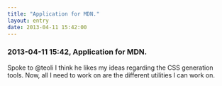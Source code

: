 ```yaml
---
title: "Application for MDN."
layout: entry
date: 2013-04-11 15:42:00
---
```

### 2013-04-11 15:42, Application for MDN. 

Spoke to @teoli I think he likes my ideas regarding the CSS generation tools. Now, all I need to work on are the different utilities I can work on. 
